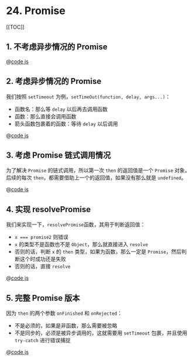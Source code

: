# 24. Promise

[[TOC]]

## 1. 不考虑异步情况的 Promise

@[code js](./src/24-promise-1.js)

## 2. 考虑异步情况的 Promise

我们按照 `setTimeout` 为例，`setTimeOut(function, delay, args...)`：
- 函数名：那么等 `delay` 以后再去调用函数
- 函数：那么直接会调用函数
- 箭头函数包裹着的函数：等待 `delay` 以后调用

@[code js](./src/24-promise-2.js)

## 3. 考虑 Promise 链式调用情况

为了解决 `Promise` 的链式调用，所以第一次 `then` 的返回值是一个 `Promise` 对象，后续的每次 `then`，都需要借助上一个的返回值，如果没有那么就是 `undefined`。

@[code js](./src/24-promise-3.js)

## 4. 实现 resolvePromise

我们来实现一下，`resolvePromise`函数，其用于判断返回值：
- `x === promise2` 则错误
- `x` 的类型不是函数也不是 `Object`，那么就直接进入 `resolve`
- 否则的话，判断 `x` 的 `then` 类型，如果为函数，那么一定是 `Promise`，然后判断这个时成功还是失败
- 否则的话，直接 `resolve`

@[code js](./src/24-promise-4.js)

## 5. 完整 Promise 版本

因为 `then` 的两个参数 `onFinished` 和 `onRejected`：
- 不是必须的，如果是非函数，那么需要被忽略
- 不是同步的，必须是被异步调用的，这就需要用 `setTimeout` 包裹，并且使用 `try-catch` 进行错误捕捉

@[code js](./src/24-promise-5.js)
